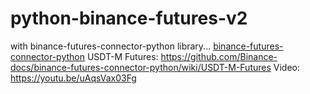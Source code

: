 # python-binance-futures-v2
with binance-futures-connector-python library...
[binance-futures-connector-python](https://github.com/Binance-docs/binance-futures-connector-python)
USDT-M Futures: https://github.com/Binance-docs/binance-futures-connector-python/wiki/USDT-M-Futures
Video: https://youtu.be/uAqsVax03Fg
